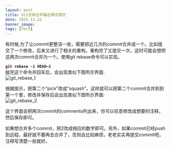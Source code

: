 ```yaml
---
layout: post
title: Git怎样合并最近两次提交
date: 2015-11-22
banner_image: 
tags: [Tech]
---
```


有时候,为了让commit更整洁一些，需要把近几次的commit合并成一个。比如提交了一个修改，后来又进行了相关的重构，重构完了又提交一次，这时可能会想把这两次commit合并为一个。使用git rebase命令可以实现。

<!--more-->

**`git rebase -i HEAD~2`**  
敲完这个命令并回车后，会出现类似下图所示界面:  
![git_rebase_1]({{site.img_path}}/5f959f1b1cd1bbb86ba5bad0.jpeg)

根据提示，把第二个“pick”改成“squash”，这样就可以把第二个commit合并到到第一个里，修改并保存后会出现类似下图所示界面:  
![git_rebase_2]({{site.img_path}}/5f959f1b1cd1bbb86ba5bad3.jpeg)

这个界面会把两次commit的comments列出来，你可以任意修改成想要的注释，然后保存即可。  

如果想合并多个commit，把2改成相应的数字即可。另外，如果commit已经push到远程，最好就不要再去合并了，否则会比较麻烦，老老实实再提交commit吧，注释写清楚一些就好。


